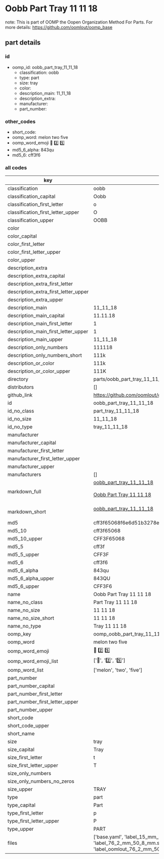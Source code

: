 # Oobb Part Tray 11 11 18  

note: This is part of OOMP the Oopen Organization Method For Parts. For more details: https://github.com/oomlout/oomp_base

##  part details





### id
* oomp_id: oobb_part_tray_11_11_18
  * classification: oobb
  * type: part
  * size: tray
  * color: 
  * description_main: 11_11_18
  * description_extra: 
  * manufacturer: 
  * part_number: 

### other_codes
* short_code: 
* oomp_word: melon two five
* oomp_word_emoji :melon: :two: :five:
* md5_6_alpha: 843qu
* md5_6: cff3f6

### all codes 
| key | value |  
| --- | --- |  
| classification | oobb |  
| classification_capital | Oobb |  
| classification_first_letter | o |  
| classification_first_letter_upper | O |  
| classification_upper | OOBB |  
| color |  |  
| color_capital |  |  
| color_first_letter |  |  
| color_first_letter_upper |  |  
| color_upper |  |  
| description_extra |  |  
| description_extra_capital |  |  
| description_extra_first_letter |  |  
| description_extra_first_letter_upper |  |  
| description_extra_upper |  |  
| description_main | 11_11_18 |  
| description_main_capital | 11.11.18 |  
| description_main_first_letter | 1 |  
| description_main_first_letter_upper | 1 |  
| description_main_upper | 11_11_18 |  
| description_only_numbers | 111118 |  
| description_only_numbers_short | 111k |  
| description_or_color | 111k |  
| description_or_color_upper | 111K |  
| directory | parts/oobb_part_tray_11_11_18 |  
| distributors | [] |  
| github_link | https://github.com/oomlout/oomlout_oomp_part_src/tree/main/parts/oobb_part_tray_11_11_18/working |  
| id | oobb_part_tray_11_11_18 |  
| id_no_class | part_tray_11_11_18 |  
| id_no_size | 11_11_18 |  
| id_no_type | tray_11_11_18 |  
| manufacturer |  |  
| manufacturer_capital |  |  
| manufacturer_first_letter |  |  
| manufacturer_first_letter_upper |  |  
| manufacturer_upper |  |  
| manufacturers | [] |  
| markdown_full | [oobb_part_tray_11_11_18](https://github.com/oomlout/oomlout_oomp_part_src/tree/main/parts/oobb_part_tray_11_11_18/working)<br>[](https://github.com/oomlout/oomlout_oomp_part_src/tree/main/parts/oobb_part_tray_11_11_18/working)<br>[Oobb Part Tray 11 11 18](https://github.com/oomlout/oomlout_oomp_part_src/tree/main/parts/oobb_part_tray_11_11_18/working)<br><br> |  
| markdown_short | [oobb_part_tray_11_11_18](https://github.com/oomlout/oomlout_oomp_part_src/tree/main/parts/oobb_part_tray_11_11_18/working)<br><br> |  
| md5 | cff3f65068f6e6d51b3278e4bd739999 |  
| md5_10 | cff3f65068 |  
| md5_10_upper | CFF3F65068 |  
| md5_5 | cff3f |  
| md5_5_upper | CFF3F |  
| md5_6 | cff3f6 |  
| md5_6_alpha | 843qu |  
| md5_6_alpha_upper | 843QU |  
| md5_6_upper | CFF3F6 |  
| name | Oobb Part Tray 11 11 18 |  
| name_no_class | Part Tray 11 11 18 |  
| name_no_size | 11 11 18 |  
| name_no_size_short | 11 11 18 |  
| name_no_type | Tray 11 11 18 |  
| oomp_key | oomp_oobb_part_tray_11_11_18 |  
| oomp_word | melon two five |  
| oomp_word_emoji | :melon: :two: :five: |  
| oomp_word_emoji_list | [':melon:', ':two:', ':five:'] |  
| oomp_word_list | ['melon', 'two', 'five'] |  
| part_number |  |  
| part_number_capital |  |  
| part_number_first_letter |  |  
| part_number_first_letter_upper |  |  
| part_number_upper |  |  
| short_code |  |  
| short_code_upper |  |  
| short_name |  |  
| size | tray |  
| size_capital | Tray |  
| size_first_letter | t |  
| size_first_letter_upper | T |  
| size_only_numbers |  |  
| size_only_numbers_no_zeros |  |  
| size_upper | TRAY |  
| type | part |  
| type_capital | Part |  
| type_first_letter | p |  
| type_first_letter_upper | P |  
| type_upper | PART |  
| files | ['base.yaml', 'label_15_mm_30_mm.pdf', 'label_15_mm_30_mm.svg', 'label_76_2_mm_50_8_mm.pdf', 'label_76_2_mm_50_8_mm.svg', 'label_oomlout_76_2_mm_50_8_mm.pdf', 'label_oomlout_76_2_mm_50_8_mm.svg', 'readme.md', 'working.json', 'working.yaml'] |  
